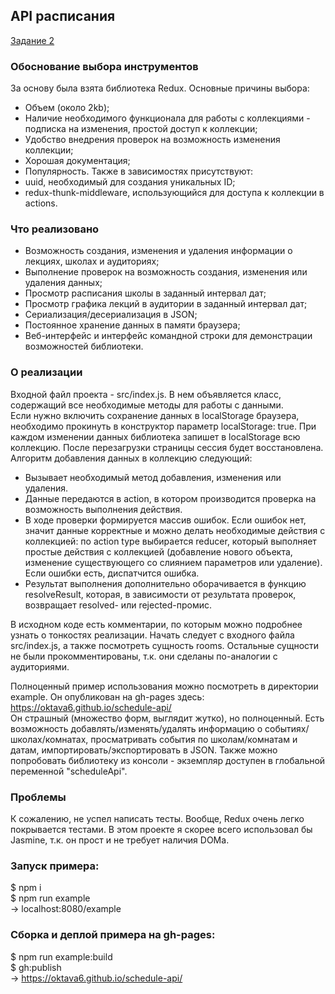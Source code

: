 ## API расписания
[Задание 2](https://academy.yandex.ru/events/frontend/shri_msk-2017/)

### Обоснование выбора инструментов
За основу была взята библиотека Redux. Основные причины выбора:
- Объем (около 2kb);
- Наличие необходимого функционала для работы с коллекциями - подписка на изменения, простой доступ к коллекции;
- Удобство внедрения проверок на возможность изменения коллекции;
- Хорошая документация;
- Популярность.
Также в зависимостях присутствуют:
- uuid, необходимый для создания уникальных ID;
- redux-thunk-middleware, использующийся для доступа к коллекции в actions.

### Что реализовано
- Возможность создания, изменения и удаления информации о лекциях, школах и аудиториях;
- Выполнение проверок на возможность создания, изменения или удаления данных;
- Просмотр расписания школы в заданный интервал дат;
- Просмотр графика лекций в аудитории в заданный интервал дат;
- Сериализация/десериализация в JSON;
- Постоянное хранение данных в памяти браузера;
- Веб-интерфейс и интерфейс командной строки для демонстрации возможностей библиотеки.

### О реализации
Входной файл проекта - src/index.js. В нем объявляется класс, содержащий все необходимые методы для работы с данными.  
Если нужно включить сохранение данных в localStorage браузера, необходимо прокинуть в конструктор параметр localStorage: true. При каждом изменении данных библиотека запишет в localStorage всю коллекцию. После перезагрузки страницы сессия будет восстановлена.  
Алгоритм добавления данных в коллекцию следующий:
- Вызывает необходимый метод добавления, изменения или удаления.
- Данные передаются в action, в котором производится проверка на возможность выполнения действия.
- В ходе проверки формируется массив ошибок. Если ошибок нет, значит данные корректные и можно делать необходимые действия с коллекцией: по action type выбирается reducer, который выполняет простые действия с коллекцией (добавление нового объекта, изменение существующего со слиянием параметров или удаление). Если ошибки есть, диспатчится ошибка.
- Результат выполнения дополнительно оборачивается в функцию resolveResult, которая, в зависимости от результата проверок, возвращает resolved- или rejected-промис.  

В исходном коде есть комментарии, по которым можно подробнее узнать о тонкостях реализации. Начать следует с входного файла src/index.js, а также посмотреть сущность rooms. Остальные сущности не были прокомментированы, т.к. они сделаны по-аналогии с аудиториями. 

Полноценный пример использования можно посмотреть в директории example. Он опубликован на gh-pages здесь: https://oktava6.github.io/schedule-api/  
Он страшный (множество форм, выглядит жутко), но полноценный. Есть возможность добавлять/изменять/удалять информацию о событиях/школах/комнатах, просматривать события по школам/комнатам и датам, импортировать/экспортировать в JSON. Также можно попробовать библиотеку из консоли - экземпляр доступен в глобальной переменной "scheduleApi".

### Проблемы
К сожалению, не успел написать тесты. Вообще, Redux очень легко покрывается тестами. В этом проекте я скорее всего использовал бы Jasmine, т.к. он прост и не требует наличия DOMа.

### Запуск примера:
$ npm i  
$ npm run example  
-> localhost:8080/example

### Сборка и деплой примера на gh-pages:
$ npm run example:build  
$ gh:publish  
-> https://oktava6.github.io/schedule-api/
